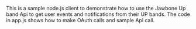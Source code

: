 This is a sample node.js client to demonstrate how to use the Jawbone Up band Api to get user events and notifications from their UP bands.
The code in app.js shows how to make OAuth calls and sample Api call.
